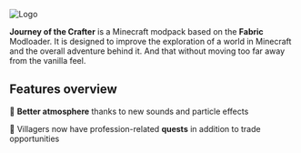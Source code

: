 ![Logo](https://i.imgur.com/wmnWKsx.png)

**Journey of the Crafter** is a Minecraft modpack based on the  **Fabric** Modloader. It is designed to improve the exploration of a world in Minecraft and the overall adventure behind it. And that without moving too far away from the vanilla feel.


## Features overview
🍂 **Better atmosphere** thanks to new sounds and particle effects

📜 Villagers now have profession-related **quests** in addition to trade opportunities
